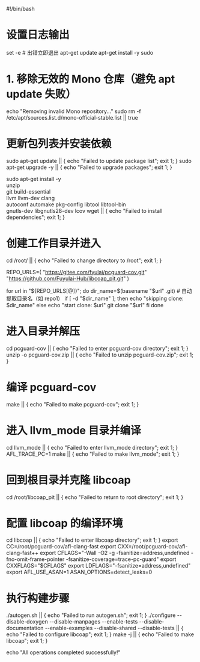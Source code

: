 #!/bin/bash

# 设置日志输出
set -e  # 出错立即退出
apt-get update
apt-get install -y sudo 
# 1. 移除无效的 Mono 仓库（避免 apt update 失败）
echo "Removing invalid Mono repository..."
sudo rm -f /etc/apt/sources.list.d/mono-official-stable.list || true
# 更新包列表并安装依赖
sudo apt-get update || { echo "Failed to update package list"; exit 1; }
sudo apt-get upgrade -y || { echo "Failed to upgrade packages"; exit 1; }

sudo apt-get install -y \
    unzip \
    git build-essential \
    llvm llvm-dev clang \
    autoconf automake pkg-config libtool libtool-bin \
    gnutls-dev libgnutls28-dev lcov wget || { echo "Failed to install dependencies"; exit 1; }

# 创建工作目录并进入
cd /root/ || { echo "Failed to change directory to /root"; exit 1; }

REPO_URLS=(
    "https://gitee.com/fyulai/pcguard-cov.git"
    "https://github.com/Fuyulai-Hub/libcoap_pit.git"
)

for url in "${REPO_URLS[@]}"; do
    dir_name=$(basename "$url" .git)  # 自动提取目录名（如 repo1）
    if [ -d "$dir_name" ]; then
        echo "skipping clone: $dir_name"
    else
        echo "start clone: $url"
        git clone "$url"
    fi
done
# 进入目录并解压
cd pcguard-cov || { echo "Failed to enter pcguard-cov directory"; exit 1; }
unzip -o pcguard-cov.zip || { echo "Failed to unzip pcguard-cov.zip"; exit 1; }

# 编译 pcguard-cov
make || { echo "Failed to make pcguard-cov"; exit 1; }

# 进入 llvm_mode 目录并编译
cd llvm_mode || { echo "Failed to enter llvm_mode directory"; exit 1; }
AFL_TRACE_PC=1 make || { echo "Failed to make llvm_mode"; exit 1; }

# 回到根目录并克隆 libcoap
cd /root/libcoap_pit || { echo "Failed to return to root directory"; exit 1; }
# 配置 libcoap 的编译环境
cd libcoap || { echo "Failed to enter libcoap directory"; exit 1; }
export CC=/root/pcguard-cov/afl-clang-fast
export CXX=/root/pcguard-cov/afl-clang-fast++
export CFLAGS="-Wall -O2 -g -fsanitize=address,undefined -fno-omit-frame-pointer -fsanitize-coverage=trace-pc-guard"
export CXXFLAGS="$CFLAGS"
export LDFLAGS="-fsanitize=address,undefined"
export AFL_USE_ASAN=1 ASAN_OPTIONS=detect_leaks=0

# 执行构建步骤
./autogen.sh || { echo "Failed to run autogen.sh"; exit 1; }
./configure --disable-doxygen --disable-manpages --enable-tests --disable-documentation --enable-examples --disable-shared --disable-tests || { echo "Failed to configure libcoap"; exit 1; }
make -j || { echo "Failed to make libcoap"; exit 1; }

echo "All operations completed successfully!"
